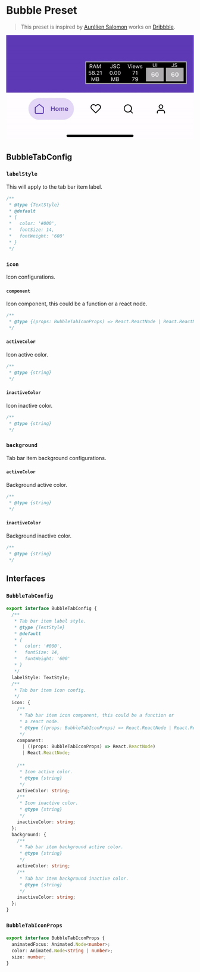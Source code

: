 # Bubble Preset

> This preset is inspired by [Aurélien Salomon](https://dribbble.com/aureliensalomon) works on [Dribbble](https://dribbble.com/shots/5925052-Google-Bottom-Bar-Navigation-Pattern-Mobile-UX-Design).

![Bubble Preview](/docs/previews/bubble.gif)

## BubbleTabConfig

### `labelStyle`

This will apply to the tab bar item label.

```ts
/**
 * @type {TextStyle}
 * @default
 * {
 *   color: '#000',
 *   fontSize: 14,
 *   fontWeight: '600'
 * }
 */
```

### `icon`

Icon configurations.

#### `component`

Icon component, this could be a function or a react node.

```ts
/**
 * @type {(props: BubbleTabIconProps) => React.ReactNode | React.ReactNode}
 */
```

#### `activeColor`

Icon active color.

```ts
/**
 * @type {string}
 */
```

#### `inactiveColor`

Icon inactive color.

```ts
/**
 * @type {string}
 */
```

### `background`

Tab bar item background configurations.

#### `activeColor`

Background active color.

```ts
/**
 * @type {string}
 */
```

#### `inactiveColor`

Background inactive color.

```ts
/**
 * @type {string}
 */
```

## Interfaces

### `BubbleTabConfig`

```ts
export interface BubbleTabConfig {
  /**
   * Tab bar item label style.
   * @type {TextStyle}
   * @default
   * {
   *   color: '#000',
   *   fontSize: 14,
   *   fontWeight: '600'
   * }
   */
  labelStyle: TextStyle;
  /**
   * Tab bar item icon config.
   */
  icon: {
    /**
     * Tab bar item icon component, this could be a function or
     * a react node.
     * @type {(props: BubbleTabIconProps) => React.ReactNode | React.ReactNode}
     */
    component:
      | ((props: BubbleTabIconProps) => React.ReactNode)
      | React.ReactNode;

    /**
     * Icon active color.
     * @type {string}
     */
    activeColor: string;
    /**
     * Icon inactive color.
     * @type {string}
     */
    inactiveColor: string;
  };
  background: {
    /**
     * Tab bar item background active color.
     * @type {string}
     */
    activeColor: string;
    /**
     * Tab bar item background inactive color.
     * @type {string}
     */
    inactiveColor: string;
  };
}
```

### `BubbleTabIconProps`

```ts
export interface BubbleTabIconProps {
  animatedFocus: Animated.Node<number>;
  color: Animated.Node<string | number>;
  size: number;
}
```
